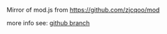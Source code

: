 Mirror of mod.js from https://github.com/zjcqoo/mod

more info see: [github branch](http://gitlab.pro/common-ui/mod-js/tree/github)